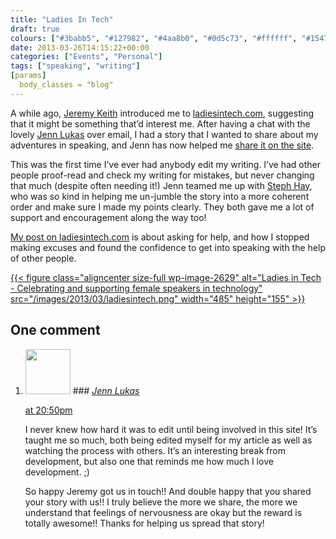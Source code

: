 ```yaml
---
title: "Ladies In Tech"
draft: true
colours: ["#3babb5", "#127982", "#4aa8b0", "#0d5c73", "#ffffff", "#154756", "#63E1E9"]
date: 2013-03-26T14:15:22+00:00
categories: ["Events", "Personal"]
tags: ["speaking", "writing"]
[params]
  body_classes = "blog"
---
```


A while ago, [Jeremy Keith](http://adactio.com) introduced me to [ladiesintech.com](http://ladiesintech.com/), suggesting that it might be something that’d interest me. After having a chat with the lovely [Jenn Lukas](https://twitter.com/jennlukas) over email, I had a story that I wanted to share about my adventures in speaking, and Jenn has now helped me [share it on the site](http://ladiesintech.com/asking-for-help/).

This was the first time I’ve ever had anybody edit my writing. I’ve had other people proof-read and check my writing for mistakes, but never changing that much (despite often needing it!) Jenn teamed me up with [Steph Hay](http://www.stephaniehay.com/), who was so kind in helping me un-jumble the story into a more coherent order and make sure I made my points clearly. They both gave me a lot of support and encouragement along the way too!

[My post on ladiesintech.com](http://ladiesintech.com/asking-for-help/) is about asking for help, and how I stopped making excuses and found the confidence to get into speaking with the help of other people.

[{{< figure class="aligncenter size-full wp-image-2629" alt="Ladies in Tech - Celebrating and supporting female speakers in technology" src="/images/2013/03/ladiesintech.png" width="485" height="155" >}}](http://ladiesintech.com/)

## One comment

<ol class="commentlist">
	<li class="comment even thread-even depth-1" id="li-comment-524">
			<div class="comment-author vcard">
			<img alt='' src='https://secure.gravatar.com/avatar/4c0f74cdf869bc2256b5fb32a2351f43?s=72&amp;d=mm&amp;r=g' srcset='https://secure.gravatar.com/avatar/4c0f74cdf869bc2256b5fb32a2351f43?s=144&amp;d=mm&amp;r=g 2x' class='avatar avatar-72 photo' height='72' width='72' />
### <cite class="fn"><a href='http://jennlukas.com' rel='external nofollow' class='url'>Jenn Lukas</a></cite>
		</div>
		<aside class="comment-meta commentmetadata"><p><a href="#comment-524"><time datetime="2013-03-26T20:50:01+00:00" pubdate class="published">
		 at <span class="hours">20:50pm</span></time></a></p>
	</aside>
	<div class="comment-entry">
		I never knew how hard it was to edit until being involved in this site! It’s taught me so much, both being edited myself for my article as well as watching the process with others. It’s an interesting break from development, but also one that reminds me how much I love development. ;)

So happy Jeremy got us in touch!! And double happy that you shared your story with us!! I truly believe the more we share, the more we understand that feelings of nervousness are okay but the reward is totally awesome!! Thanks for helping us spread that story!
	</div>
</li>
</ol>

